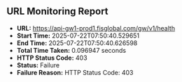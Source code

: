 ## URL Monitoring Report

- **URL:** https://api-gw1-prod1.fisglobal.com/gw/v1/health
- **Start Time:** 2025-07-22T07:50:40.529651
- **End Time:** 2025-07-22T07:50:40.626598
- **Total Time Taken:** 0.096947 seconds
- **HTTP Status Code:** 403
- **Status:** Failure
- **Failure Reason:** HTTP Status Code: 403
